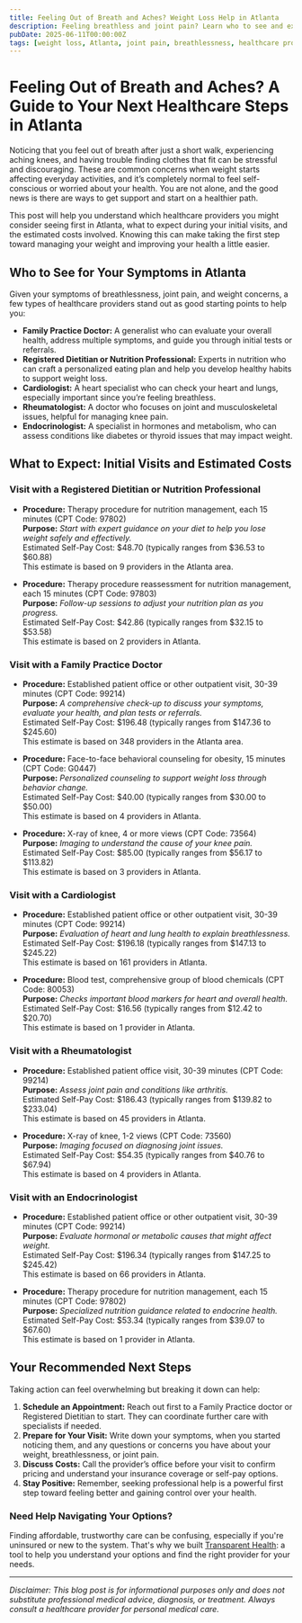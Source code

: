 ```yaml
---
title: Feeling Out of Breath and Aches? Weight Loss Help in Atlanta
description: Feeling breathless and joint pain? Learn who to see and expected costs to start losing weight in Atlanta, GA. 
pubDate: 2025-06-11T00:00:00Z
tags: [weight loss, Atlanta, joint pain, breathlessness, healthcare providers, healthcare costs]
---
```


# Feeling Out of Breath and Aches? A Guide to Your Next Healthcare Steps in Atlanta

Noticing that you feel out of breath after just a short walk, experiencing aching knees, and having trouble finding clothes that fit can be stressful and discouraging. These are common concerns when weight starts affecting everyday activities, and it’s completely normal to feel self-conscious or worried about your health. You are not alone, and the good news is there are ways to get support and start on a healthier path.

This post will help you understand which healthcare providers you might consider seeing first in Atlanta, what to expect during your initial visits, and the estimated costs involved. Knowing this can make taking the first step toward managing your weight and improving your health a little easier.

## Who to See for Your Symptoms in Atlanta

Given your symptoms of breathlessness, joint pain, and weight concerns, a few types of healthcare providers stand out as good starting points to help you:

- **Family Practice Doctor:** A generalist who can evaluate your overall health, address multiple symptoms, and guide you through initial tests or referrals.
- **Registered Dietitian or Nutrition Professional:** Experts in nutrition who can craft a personalized eating plan and help you develop healthy habits to support weight loss.
- **Cardiologist:** A heart specialist who can check your heart and lungs, especially important since you’re feeling breathless.
- **Rheumatologist:** A doctor who focuses on joint and musculoskeletal issues, helpful for managing knee pain.
- **Endocrinologist:** A specialist in hormones and metabolism, who can assess conditions like diabetes or thyroid issues that may impact weight.

## What to Expect: Initial Visits and Estimated Costs

### Visit with a Registered Dietitian or Nutrition Professional

- **Procedure:** Therapy procedure for nutrition management, each 15 minutes (CPT Code: 97802)  
  **Purpose:** *Start with expert guidance on your diet to help you lose weight safely and effectively.*  
  Estimated Self-Pay Cost: $48.70 (typically ranges from $36.53 to $60.88)  
  This estimate is based on 9 providers in the Atlanta area.

- **Procedure:** Therapy procedure reassessment for nutrition management, each 15 minutes (CPT Code: 97803)  
  **Purpose:** *Follow-up sessions to adjust your nutrition plan as you progress.*  
  Estimated Self-Pay Cost: $42.86 (typically ranges from $32.15 to $53.58)  
  This estimate is based on 2 providers in Atlanta.

### Visit with a Family Practice Doctor

- **Procedure:** Established patient office or other outpatient visit, 30-39 minutes (CPT Code: 99214)  
  **Purpose:** *A comprehensive check-up to discuss your symptoms, evaluate your health, and plan tests or referrals.*  
  Estimated Self-Pay Cost: $196.48 (typically ranges from $147.36 to $245.60)  
  This estimate is based on 348 providers in the Atlanta area.

- **Procedure:** Face-to-face behavioral counseling for obesity, 15 minutes (CPT Code: G0447)  
  **Purpose:** *Personalized counseling to support weight loss through behavior change.*  
  Estimated Self-Pay Cost: $40.00 (typically ranges from $30.00 to $50.00)  
  This estimate is based on 4 providers in Atlanta.

- **Procedure:** X-ray of knee, 4 or more views (CPT Code: 73564)  
  **Purpose:** *Imaging to understand the cause of your knee pain.*  
  Estimated Self-Pay Cost: $85.00 (typically ranges from $56.17 to $113.82)  
  This estimate is based on 3 providers in Atlanta.

### Visit with a Cardiologist

- **Procedure:** Established patient office or other outpatient visit, 30-39 minutes (CPT Code: 99214)  
  **Purpose:** *Evaluation of heart and lung health to explain breathlessness.*  
  Estimated Self-Pay Cost: $196.18 (typically ranges from $147.13 to $245.22)  
  This estimate is based on 161 providers in Atlanta.

- **Procedure:** Blood test, comprehensive group of blood chemicals (CPT Code: 80053)  
  **Purpose:** *Checks important blood markers for heart and overall health.*  
  Estimated Self-Pay Cost: $16.56 (typically ranges from $12.42 to $20.70)  
  This estimate is based on 1 provider in Atlanta.

### Visit with a Rheumatologist

- **Procedure:** Established patient office visit, 30-39 minutes (CPT Code: 99214)  
  **Purpose:** *Assess joint pain and conditions like arthritis.*  
  Estimated Self-Pay Cost: $186.43 (typically ranges from $139.82 to $233.04)  
  This estimate is based on 45 providers in Atlanta.

- **Procedure:** X-ray of knee, 1-2 views (CPT Code: 73560)  
  **Purpose:** *Imaging focused on diagnosing joint issues.*  
  Estimated Self-Pay Cost: $54.35 (typically ranges from $40.76 to $67.94)  
  This estimate is based on 4 providers in Atlanta.

### Visit with an Endocrinologist

- **Procedure:** Established patient office or other outpatient visit, 30-39 minutes (CPT Code: 99214)  
  **Purpose:** *Evaluate hormonal or metabolic causes that might affect weight.*  
  Estimated Self-Pay Cost: $196.34 (typically ranges from $147.25 to $245.42)  
  This estimate is based on 66 providers in Atlanta.

- **Procedure:** Therapy procedure for nutrition management, each 15 minutes (CPT Code: 97802)  
  **Purpose:** *Specialized nutrition guidance related to endocrine health.*  
  Estimated Self-Pay Cost: $53.34 (typically ranges from $39.07 to $67.60)  
  This estimate is based on 1 provider in Atlanta.

## Your Recommended Next Steps

Taking action can feel overwhelming but breaking it down can help:

1. **Schedule an Appointment:** Reach out first to a Family Practice doctor or Registered Dietitian to start. They can coordinate further care with specialists if needed.
2. **Prepare for Your Visit:** Write down your symptoms, when you started noticing them, and any questions or concerns you have about your weight, breathlessness, or joint pain.
3. **Discuss Costs:** Call the provider’s office before your visit to confirm pricing and understand your insurance coverage or self-pay options.
4. **Stay Positive:** Remember, seeking professional help is a powerful first step toward feeling better and gaining control over your health.

### Need Help Navigating Your Options?

Finding affordable, trustworthy care can be confusing, especially if you're uninsured or new to the system. That's why we built [Transparent Health](https://transparenthealth.ai): a tool to help you understand your options and find the right provider for your needs. 

---

*Disclaimer: This blog post is for informational purposes only and does not substitute professional medical advice, diagnosis, or treatment. Always consult a healthcare provider for personal medical care.*